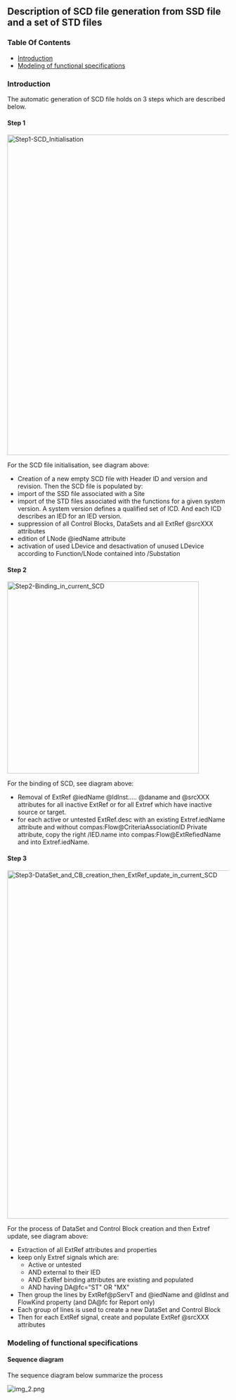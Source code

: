 <!-- SPDX-FileCopyrightText: 2022 RTE FRANCE -->
<!-- -->
<!-- SPDX-License-Identifier: Apache-2.0 -->
## Description of SCD file generation from SSD file and a set of STD files

### Table Of Contents

* [Introduction](#introduction)
* [Modeling of functional specifications](#modeling-of-functional-specifications)

### Introduction
The automatic generation of SCD file holds on 3 steps which are described below.

#### Step 1

<img width="728" alt="Step1-SCD_Initialisation" src="https://user-images.githubusercontent.com/76168202/164478938-0390c05e-ba30-4157-ac8a-dc46189f2f23.PNG">

For the SCD file initialisation, see diagram above:

- Creation of a new empty SCD file with Header ID and version and revision. Then the SCD file is populated by:
- import of the SSD file associated with a Site
- import of the STD files associated with the functions for a given system version. A system version defines a qualified set of ICD. And each ICD describes an IED for an IED version.
- suppression of all Control Blocks, DataSets and all ExtRef @srcXXX attributes
- edition of LNode @iedName attribute
- activation of used LDevice and desactivation of unused LDevice according to Function/LNode contained into /Substation


#### Step 2

<img width="436" alt="Step2-Binding_in_current_SCD" src="https://user-images.githubusercontent.com/76168202/164479312-45065d53-7d69-45ec-8c0e-ff97945952dd.PNG">

For the binding of SCD, see diagram above:

- Removal of ExtRef @iedName @ldInst..... @daname and @srcXXX attributes for all inactive ExtRef or for all Extref which have inactive source or target.
- for each active or untested ExtRef.desc with an existing Extref.iedName attribute and without compas:Flow@CriteriaAssociationID Private attribute, copy the right /IED.name into compas:Flow@ExtRefiedName and into Extref.iedName.


#### Step 3

<img width="791" alt="Step3-DataSet_and_CB_creation_then_ExtRef_update_in_current_SCD" src="https://user-images.githubusercontent.com/76168202/164479442-4245a86a-71b3-4b39-a253-f2e0ae75522e.PNG">

For the process of DataSet and Control Block creation and then Extref update, see diagram above:

- Extraction of all ExtRef attributes and properties
- keep only Extref signals which are:
  - Active or untested
  - AND external to their IED
  - AND ExtRef binding attributes are existing and populated
  - AND having DA@fc="ST" OR "MX"
- Then group the lines by ExtRef@pServT and @iedName and @ldInst and FlowKind property (and DA@fc for Report only)
- Each group of lines is used to create a new DataSet and Control Block
- Then for each ExtRef signal, create and populate ExtRef @srcXXX attributes

### Modeling of functional specifications
#### Sequence diagram
The sequence diagram below summarize the process

![img_2.png](img.png)

